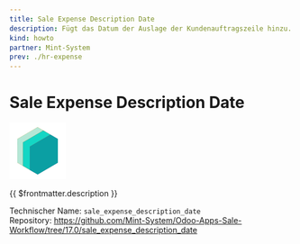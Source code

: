 ```yaml
---
title: Sale Expense Description Date
description: Fügt das Datum der Auslage der Kundenauftragszeile hinzu.
kind: howto
partner: Mint-System
prev: ./hr-expense
---
```

# Sale Expense Description Date
![icon_oms_box](attachments/icons_odoo_mint_system.png)

{{ $frontmatter.description }}

Technischer Name: `sale_expense_description_date`\
Repository: <https://github.com/Mint-System/Odoo-Apps-Sale-Workflow/tree/17.0/sale_expense_description_date>
